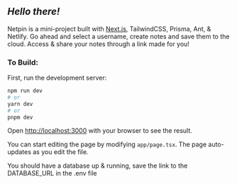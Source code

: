 ## _Hello there!_

Netpin is a mini-project built with [Next.js](https://nextjs.org/), TailwindCSS, Prisma, Ant, & Netlify. Go ahead and select a username, create notes and save them to the cloud. Access & share your notes through a link made for you!  

### To Build:
First, run the development server:

```bash
npm run dev
# or
yarn dev
# or
pnpm dev
```

Open [http://localhost:3000](http://localhost:3000) with your browser to see the result.  

You can start editing the page by modifying `app/page.tsx`. The page auto-updates as you edit the file.  

You should have a database up & running, save the link to the DATABASE_URL in the .env file

